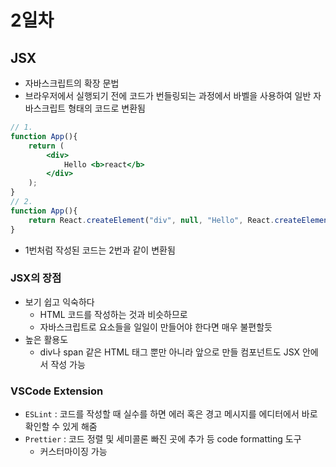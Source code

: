 # 2일차

## JSX
- 자바스크립트의 확장 문법
- 브라우저에서 실행되기 전에 코드가 번들링되는 과정에서 바벨을 사용하여 일반 자바스크립트 형태의 코드로 변환됨
```jsx
// 1.
function App(){
    return (
        <div>
            Hello <b>react</b>
        </div>
    );
}
// 2.
function App(){
    return React.createElement("div", null, "Hello", React.createElement("b", null, "react"));
}
```
- 1번처럼 작성된 코드는 2번과 같이 변환됨
### JSX의 장점
- 보기 쉽고 익숙하다
    - HTML 코드를 작성하는 것과 비슷하므로
    - 자바스크립트로 요소들을 일일이 만들어야 한다면 매우 불편할듯
- 높은 활용도
    - div나 span 같은 HTML 태그 뿐만 아니라 앞으로 만들 컴포넌트도 JSX 안에서 작성 가능
### VSCode Extension
- `ESLint` : 코드를 작성할 때 실수를 하면 에러 혹은 경고 메시지를 에디터에서 바로 확인할 수 있게 해줌
- `Prettier` : 코드 정렬 및 세미콜론 빠진 곳에 추가 등 code formatting 도구
    + 커스터마이징 가능